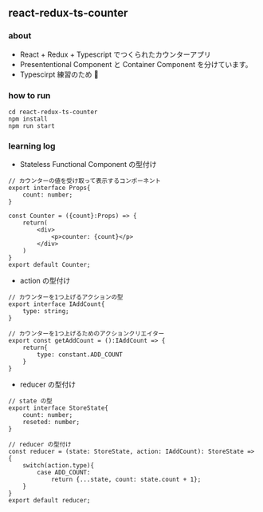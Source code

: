 ## react-redux-ts-counter

### about
* React + Redux + Typescript でつくられたカウンターアプリ
* Presententional Component と Container Component を分けています。
* Typescirpt 練習のため

### how to run
```
cd react-redux-ts-counter
npm install
npm run start
```

### learning log
* Stateless Functional Component の型付け
```
// カウンターの値を受け取って表示するコンポーネント
export interface Props{
	count: number;
}

const Counter = ({count}:Props) => {
	return(
		<div>
			<p>counter: {count}</p>
		</div>
	)
}
export default Counter;
```
* action の型付け
```
// カウンターを1つ上げるアクションの型
export interface IAddCount{
	type: string;
}

// カウンターを1つ上げるためのアクションクリエイター
export const getAddCount = ():IAddCount => {
	return{
		type: constant.ADD_COUNT
	}
}
```
* reducer の型付け

```
// state の型
export interface StoreState{
	count: number;
	reseted: number;
}

// reducer の型付け
const reducer = (state: StoreState, action: IAddCount): StoreState => {
	switch(action.type){
		case ADD_COUNT:
			return {...state, count: state.count + 1};
	}
}
export default reducer;
```
